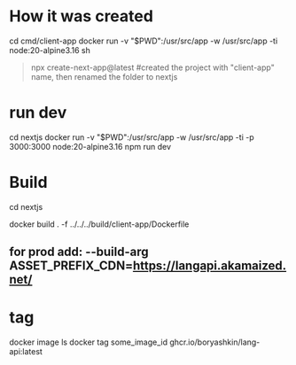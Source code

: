 # How it was created

cd cmd/client-app
docker run -v "$PWD":/usr/src/app -w /usr/src/app -ti node:20-alpine3.16 sh
>npx create-next-app@latest
#created the project with "client-app" name, then renamed the folder to nextjs

# run dev

cd nextjs
docker run -v "$PWD":/usr/src/app -w /usr/src/app -ti -p 3000:3000 node:20-alpine3.16 npm run dev

# Build
cd nextjs

docker build . -f ../../../build/client-app/Dockerfile
## for prod add: --build-arg ASSET_PREFIX_CDN=https://langapi.akamaized.net/

# tag
docker image ls
docker tag some_image_id ghcr.io/boryashkin/lang-api:latest